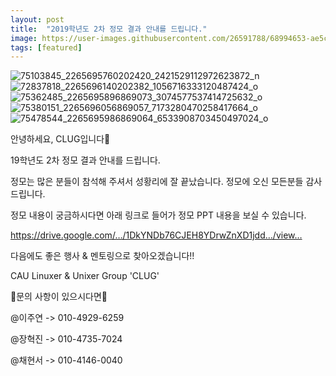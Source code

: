 ```yaml
---
layout: post
title:  "2019학년도 2차 정모 결과 안내를 드립니다."
image: https://user-images.githubusercontent.com/26591788/68994653-ae5c7e00-08c8-11ea-8608-761903189897.jpg
tags: [featured]
---
```

![75103845_2265695760202420_2421529112972623872_n](https://user-images.githubusercontent.com/26591788/68994653-ae5c7e00-08c8-11ea-8608-761903189897.jpg)
![72837818_2265696140202382_1056716333120487424_o](https://user-images.githubusercontent.com/26591788/68994652-ae5c7e00-08c8-11ea-8217-fcf9838e74e7.jpg)
![75362485_2265695896869073_3074577537414725632_o](https://user-images.githubusercontent.com/26591788/68994654-aef51480-08c8-11ea-82fb-8a80903c05c0.jpg)
![75380151_2265696056869057_7173280470258417664_o](https://user-images.githubusercontent.com/26591788/68994655-aef51480-08c8-11ea-9a34-a748511c5d0b.jpg)
![75478544_2265695986869064_6533908703450497024_o](https://user-images.githubusercontent.com/26591788/68994656-aef51480-08c8-11ea-95d1-c967230b83d8.jpg)

안녕하세요, CLUG입니다🥳

19학년도 2차 정모 결과 안내를 드립니다.

정모는 많은 분들이 참석해 주셔서 성황리에 잘 끝났습니다. 정모에 오신 모든분들 감사드립니다.

정모 내용이 궁금하시다면 아래 링크로 들어가 정모 PPT 내용을 보실 수 있습니다.

https://drive.google.com/…/1DkYNDb76CJEH8YDrwZnXD1jdd…/view…

다음에도 좋은 행사 & 멘토링으로 찾아오겠습니다!!

CAU Linuxer & Unixer Group 'CLUG'

🤔문의 사항이 있으시다면🤔

@이주연 -> 010-4929-6259

@장혁진 -> 010-4735-7024

@채현서 -> 010-4146-0040
